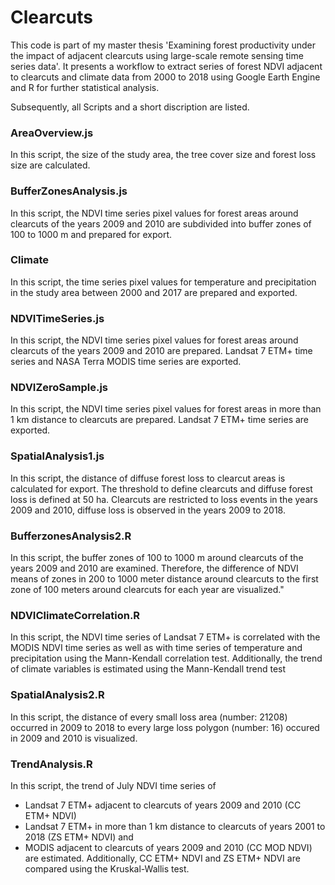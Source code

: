 # Clearcuts
This code is part of my master thesis 'Examining forest productivity under the impact of adjacent clearcuts  using large-scale remote sensing time series data'. 
It presents a workflow to extract series of forest NDVI adjacent to clearcuts and climate data from 2000 to 2018 using Google Earth Engine and R for further statistical analysis.

Subsequently, all Scripts and a short discription are listed.

### AreaOverview.js
In this script, the size of the study area, the tree cover size and forest loss size 
are calculated.

### BufferZonesAnalysis.js
In this script, the NDVI time series pixel values for forest areas around clearcuts of the years 2009 and 2010 
are subdivided into buffer zones of 100 to 1000 m and prepared for export.

### Climate
In this script, the time series pixel values for temperature and precipitation in the study area
between 2000 and 2017 are prepared and exported. 

### NDVITimeSeries.js
In this script, the NDVI time series pixel values for forest areas around clearcuts of the years 2009 and 2010 
are prepared. Landsat 7 ETM+ time series and NASA Terra MODIS time series are exported.

### NDVIZeroSample.js
In this script, the NDVI time series pixel values for forest areas in more than 1 km distance to clearcuts
are prepared. Landsat 7 ETM+ time series are exported.

### SpatialAnalysis1.js
In this script, the distance of diffuse forest loss to clearcut areas is calculated for export.
The threshold to define clearcuts and diffuse forest loss is defined at 50 ha. 
Clearcuts are restricted to loss events in the years 2009 and 2010, diffuse loss is observed in the years 2009 to 2018.

### BufferzonesAnalysis2.R
In this script, the buffer zones of 100 to 1000 m around clearcuts of the years 2009 and 2010 are examined. 
Therefore, the difference of NDVI means of zones in 200 to 1000 meter distance around clearcuts 
to the first zone of 100 meters around clearcuts for each year are visualized."

### NDVIClimateCorrelation.R
In this script, the NDVI time series of Landsat 7 ETM+ is correlated with the MODIS NDVI time series
as well as with time series of temperature and precipitation using the Mann-Kendall correlation test.
Additionally, the trend of climate variables is estimated using the Mann-Kendall trend test

### SpatialAnalysis2.R
In this script, the distance of every small loss area (number: 21208) occurred in 2009 to 2018 
to every large loss polygon (number: 16) occured in 2009 and 2010 is visualized.

### TrendAnalysis.R
In this script, the trend of July NDVI time series of 
 - Landsat 7 ETM+ adjacent to clearcuts of years 2009 and 2010 (CC ETM+ NDVI) 
 - Landsat 7 ETM+ in more than 1 km distance to clearcuts of years 2001 to 2018 (ZS ETM+ NDVI) and 
 - MODIS adjacent to clearcuts of years 2009 and 2010 (CC MOD NDVI) are estimated. 
Additionally, CC ETM+ NDVI and ZS ETM+ NDVI are compared using the Kruskal-Wallis test.
